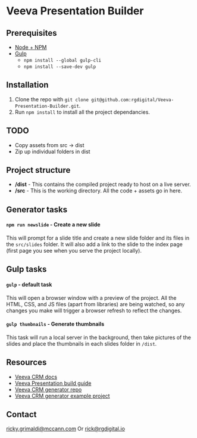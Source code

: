 # Veeva Presentation Builder

## Prerequisites
- [Node + NPM](https://nodejs.org/en/download/)
- [Gulp](https://gulpjs.com/docs/en/getting-started/quick-start)
    - `npm install --global gulp-cli`
    - `npm install --save-dev gulp`

## Installation
1. Clone the repo with  `git clone git@github.com:rgdigital/Veeva-Presentation-Builder.git`.
2. Run `npm install` to install all the project dependancies.

## TODO
- Copy assets from src -> dist
- Zip up individual folders in dist
<!-- - Compile handlebar templates into dist -->
<!-- - Generate thumbnails for each slide (using puppeteer) -->

## Project structure
- **/dist** - This contains the compiled project ready to host on a live server.
- **/src** - This is the working directory. All the code + assets go in here.

## Generator tasks

#### `npm run newslide` - Create a new slide
This will prompt for a slide title and create a new slide folder and its files in the `src/slides` folder. It will also add a link to the slide to the index page (first page you see when you serve the project locally).

## Gulp tasks

#### `gulp` - default task
This will open a browser window with a preview of the project. All the HTML, CSS, and JS files (apart from libraries) are being watched, so any changes you make will trigger a browser refresh to reflect the changes.

#### `gulp thumbnails` - Generate thumbnails
This task will run a local server in the background, then take pictures of the slides and place the thumbnails in each slides folder in `/dist`.

<!--

#### `gulp assets` - Asset copy task
This will copy over asset files - images, fonts, icons + JSON. You will need to run this when you copy new assets into the **/src** folder as these changes aren't being watched.

#### `gulp jslibs` - Compile JS libraries
This will concat and minify all the JS in the `src/public/js/libs` folder.

#### `gulp csslibs` - Compile CSS libraries
This will concat and minify all the CSS in the `src/public/css` folder.

## Adding JS to pages

To add JS to a page you need to -
- Add the page ID to the body of the page 
- Create a js file for the page in `src/public/js/pages/<pageID>.js` and add a contructor to `_Pres.Pages.<PageID>`.

This will be called automatically when the user is on that page.

## Adding HTML views
Just add the HTML page in src (in a folder if you like) and it will be copied to `/dist` and preserve the same folder structure.

## Adding CSS / SCSS
Custom CSS is written in `src/public/scss`. The entry point SCSS file is `app.scss`. You can change the structure however you like as long as you include any extra .scss files in app.scss.

-->

## Resources
- [Veeva CRM docs](https://developer.veevacrm.com/api/)
- [Veeva Presentation build guide](https://www.slideshare.net/bluegrassdigital/veeva-irep-overview-dev-guide)
- [Veeva CRM generator repo](https://github.com/devopsgroup-io/veeva)
- [Veeva CRM generator example project](https://github.com/devopsgroup-io/veeva/tree/master/examples/clm)

## Contact
[ricky.grimaldi@mccann.com](mailto:ricky.grimaldi@mccann.com)
Or
[rick@rgdigital.io](mailto:rick@rgdigital.io)